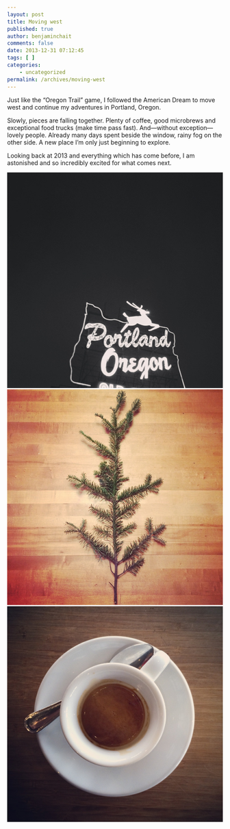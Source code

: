 ```yaml
---
layout: post
title: Moving west
published: true
author: benjaminchait
comments: false
date: 2013-12-31 07:12:45
tags: [ ]
categories:
    - uncategorized
permalink: /archives/moving-west
---
```

Just like the “Oregon Trail” game, I followed the American Dream to move west and continue my adventures in Portland, Oregon.

Slowly, pieces are falling together. Plenty of coffee, good microbrews and exceptional food trucks (make time pass fast). And—without exception—lovely people. Already many days spent beside the window, rainy fog on the other side. A new place I&#8217;m only just beginning to explore.

Looking back at 2013 and everything which has come before, I am astonished and so incredibly excited for what comes next.


![Portland, Oregon][1]
![Branch][2]
![Coffee][3]

 [1]: /wp-content/uploads/media/img/2013/12/moving-west/IMG_0599.JPG
 [2]: /wp-content/uploads/media/img/2013/12/moving-west/IMG_0628.JPG
 [3]: /wp-content/uploads/media/img/2013/12/moving-west/IMG_0635.JPG
